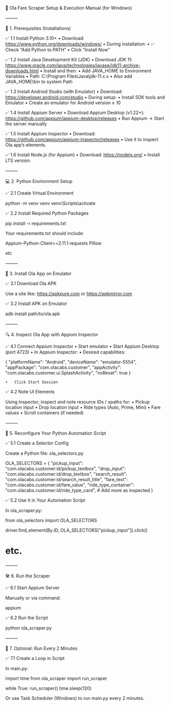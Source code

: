 🚖 Ola Fare Scraper Setup & Execution Manual (for Windows)

⸻

🧰 1. Prerequisites (Installations)

✅ 1.1 Install Python 3.10+
	•	Download: https://www.python.org/downloads/windows/
	•	During installation:
	•	✅ Check “Add Python to PATH”
	•	Click “Install Now”

✅ 1.2 Install Java Development Kit (JDK)
	•	Download JDK 11: https://www.oracle.com/java/technologies/javase/jdk11-archive-downloads.html
	•	Install and then:
	•	Add JAVA_HOME to Environment Variables
	•	Path: C:\Program Files\Java\jdk-11.x.x
	•	Also add JAVA_HOME\bin to system Path

✅ 1.3 Install Android Studio (with Emulator)
	•	Download: https://developer.android.com/studio
	•	During setup:
	•	Install SDK tools and Emulator
	•	Create an emulator for Android version ≥ 10

✅ 1.4 Install Appium Server
	•	Download Appium Desktop (v1.22+): https://github.com/appium/appium-desktop/releases
	•	Run Appium → Start the server manually

✅ 1.5 Install Appium Inspector
	•	Download: https://github.com/appium/appium-inspector/releases
	•	Use it to inspect Ola app’s elements.

✅ 1.6 Install Node.js (for Appium)
	•	Download: https://nodejs.org/
	•	Install LTS version.

⸻

💻 2. Python Environment Setup

✅ 2.1 Create Virtual Environment

python -m venv venv
venv\Scripts\activate

✅ 2.2 Install Required Python Packages

pip install -r requirements.txt

Your requirements.txt should include:

Appium-Python-Client==2.11.1
requests
Pillow

etc


⸻

📲 3. Install Ola App on Emulator

✅ 3.1 Download Ola APK

Use a site like: https://apkpure.com or https://apkmirror.com

✅ 3.2 Install APK on Emulator

adb install path/to/ola.apk


⸻

🔍 4. Inspect Ola App with Appium Inspector

✅ 4.1 Connect Appium Inspector
	•	Start emulator
	•	Start Appium Desktop (port 4723)
	•	In Appium Inspector:
	•	Desired capabilities:

{
  "platformName": "Android",
  "deviceName": "emulator-5554",
  "appPackage": "com.olacabs.customer",
  "appActivity": "com.olacabs.customer.ui.SplashActivity",
  "noReset": true
}

	•	Click Start Session

✅ 4.2 Note UI Elements

Using Inspector, inspect and note resource IDs / xpaths for:
	•	Pickup location input
	•	Drop location input
	•	Ride types (Auto, Prime, Mini)
	•	Fare values
	•	Scroll containers (if needed)

⸻

🔧 5. Reconfigure Your Python Automation Script

✅ 5.1 Create a Selector Config

Create a Python file: ola_selectors.py

OLA_SELECTORS = {
    "pickup_input": "com.olacabs.customer:id/pickup_textbox",
    "drop_input": "com.olacabs.customer:id/drop_textbox",
    "search_result": "com.olacabs.customer:id/search_result_title",
    "fare_text": "com.olacabs.customer:id/fare_value",
    "ride_type_container": "com.olacabs.customer:id/ride_type_card",
    # Add more as inspected
}

✅ 5.2 Use It in Your Automation Script

In ola_scraper.py:

from ola_selectors import OLA_SELECTORS

driver.find_element(By.ID, OLA_SELECTORS["pickup_input"]).click()
# etc.


⸻

🛠 6. Run the Scraper

✅ 6.1 Start Appium Server

Manually or via command:

appium

✅ 6.2 Run the Script

python ola_scraper.py


⸻

🔁 7. Optional: Run Every 2 Minutes

✅ 7.1 Create a Loop in Script

In main.py:

import time
from ola_scraper import run_scraper

while True:
    run_scraper()
    time.sleep(120)

Or use Task Scheduler (Windows) to run main.py every 2 minutes.
